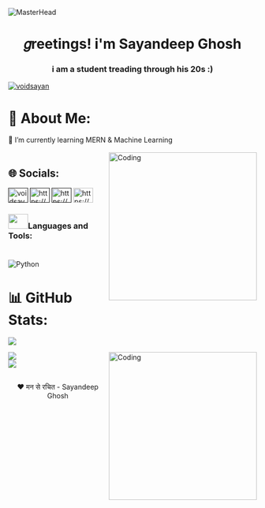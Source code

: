![MasterHead](https://user-images.githubusercontent.com/74038190/225813708-98b745f2-7d22-48cf-9150-083f1b00d6c9.gif)

<h1 align="center">𝑔reetings! i'm Sayandeep Ghosh</h1>
<h3 align="center">i am a student treading through his 20s :)</h3>

<p align="left"> <a href="https://twitter.com/voidsayan" target="blank"><img src="https://img.shields.io/twitter/follow/voidsayan?logo=twitter&style=for-the-badge" alt="voidsayan" /></a> </p>

# 💫 About Me:
🌱 I’m currently learning MERN & Machine Learning<br><br>
<img align="right" alt="Coding" width="300" src="https://user-images.githubusercontent.com/74038190/212257468-1e9a91f1-b626-4baa-b15d-5c385dfa7ed2.gif">
## 🌐 Socials:
<p align="left">
<a href="" target="blank"><img align="center" src="https://raw.githubusercontent.com/rahuldkjain/github-profile-readme-generator/master/src/images/icons/Social/twitter.svg" alt="voidsayan" height="30" width="40" /></a>
<a href="" target="blank"><img align="center" src="https://raw.githubusercontent.com/rahuldkjain/github-profile-readme-generator/master/src/images/icons/Social/linked-in-alt.svg" alt="https://www.linkedin.com/in/ghoshsayandeep/" height="30" width="40" /></a>
<a href="" target="blank"><img align="center" src="https://raw.githubusercontent.com/rahuldkjain/github-profile-readme-generator/master/src/images/icons/Social/kaggle.svg" alt="https://www.kaggle.com/voidsayan" height="30" width="40" /></a>
<a href=" target="blank"><img align="center" src="https://raw.githubusercontent.com/rahuldkjain/github-profile-readme-generator/master/src/images/icons/Social/youtube.svg" alt="https://youtube.com/@voidsayan?feature=shared" height="30" width="40" /></a>

</br>

<h3><img src="https://user-images.githubusercontent.com/74038190/206662607-d9e7591e-bbf9-42f9-9386-29efc927bc16.gif" height="30" width="40" >Languages and Tools: </h3>

#
![Python](https://img.shields.io/badge/python-3670A0?style=for-the-badge&logo=python&logoColor=ffdd54)

<!--<p align="left"></a> <a href="https://www.mysql.com/" target="_blank" rel="noreferrer"> <img src="https://raw.githubusercontent.com/devicons/devicon/master/icons/mysql/mysql-original-wordmark.svg" alt="mysql" width="40" height="40"/> </a> </p>-->

# 📊 GitHub Stats:

![](https://github-readme-stats.vercel.app/api?username=voidsayan&theme=dark&hide_border=false&include_all_commits=true&count_private=true)<br/>

<img align="right" alt="Coding" width="300" src="https://user-images.githubusercontent.com/74038190/212257465-7ce8d493-cac5-494e-982a-5a9deb852c4b.gif">

![](https://github-readme-streak-stats.herokuapp.com/?user=voidsayan&theme=dark&hide_border=false)<br/>
![](https://github-readme-stats.vercel.app/api/top-langs/?username=voidsayan&theme=dark&hide_border=false&include_all_commits=true&count_private=true&layout=compact)



##
<p align="center">❤ मन से रचित - Sayandeep Ghosh</p>
